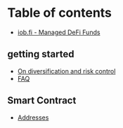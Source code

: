 # Table of contents

* [iob.fi - Managed DeFi Funds](README.md)

## getting started

* [On diversification and risk control](getting-started/on-diversification-and-risk-control.md)
* [FAQ](getting-started/faq.md)

## Smart Contract

* [Addresses](smart-contract/addresses.md)

